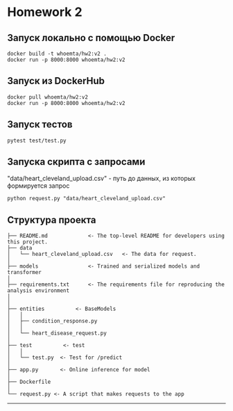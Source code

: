 # Homework 2
## Запуск локально с помощью Docker
~~~
docker build -t whoemta/hw2:v2 .
docker run -p 8000:8000 whoemta/hw2:v2
~~~

## Запуск из DockerHub
~~~
docker pull whoemta/hw2:v2
docker run -p 8000:8000 whoemta/hw2:v2
~~~

## Запуск тестов
~~~
pytest test/test.py
~~~

## Запуска скрипта с запросами
"data/heart_cleveland_upload.csv" - путь до данных, из которых формируется запрос
~~~
python request.py "data/heart_cleveland_upload.csv"
~~~

## Структура проекта

    ├── README.md             <- The top-level README for developers using this project.
    ├── data
    │   └── heart_cleveland_upload.csv   <- The data for request.
    │
    ├── models                <- Trained and serialized models and transformer
    │
    ├── requirements.txt      <- The requirements file for reproducing the analysis environment
    │
    │
    ├── entities          <- BaseModels                   
    │   │
    │   ├── condition_response.py
    │   │
    │   └── heart_disease_request.py  
    │
    ├── test          <- test
    │   │
    │   └── test.py  <- Test for /predict
    │  
    ├── app.py       <- Online inference for model
    │
    ├── Dockerfile
    │
    └── request.py <- A script that makes requests to the app

--------
